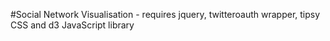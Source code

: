 #Social Network Visualisation - requires jquery, twitteroauth wrapper, tipsy CSS and d3 JavaScript library
